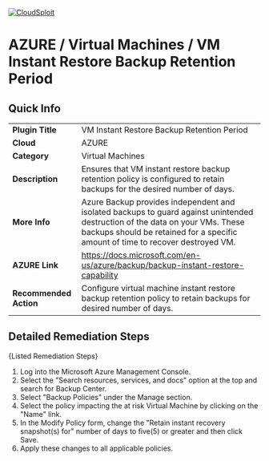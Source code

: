 [![CloudSploit](https://cloudsploit.com/img/logo-new-big-text-100.png "CloudSploit")](https://cloudsploit.com)

# AZURE / Virtual Machines / VM Instant Restore Backup Retention Period

## Quick Info

| | |
|-|-|
| **Plugin Title** | VM Instant Restore Backup Retention Period |
| **Cloud** | AZURE |
| **Category** | Virtual Machines |
| **Description** | Ensures that VM instant restore backup retention policy is configured to retain backups for the desired number of days. |
| **More Info** | Azure Backup provides independent and isolated backups to guard against unintended destruction of the data on your VMs. These backups should be retained for a specific amount of time to recover destroyed VM. |
| **AZURE Link** | https://docs.microsoft.com/en-us/azure/backup/backup-instant-restore-capability |
| **Recommended Action** | Configure virtual machine instant restore backup retention policy to retain backups for desired number of days. |

## Detailed Remediation Steps

{Listed Remediation Steps}
1. Log into the Microsoft Azure Management Console.
2. Select the "Search resources, services, and docs" option at the top and search for Backup Center.
3. Select "Backup Policies" under the Manage section.
4. Select the policy impacting the at risk Virtual Machine by clicking on the "Name" link.
5. In the Modify Policy form, change the "Retain instant recovery snapshot(s) for" number of days to five(5) or greater and then click Save.
6. Apply these changes to all applicable policies.
